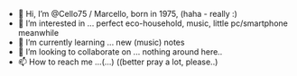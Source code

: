 - 👋 Hi, I’m @Cello75 / Marcello, born in 1975, (haha - really :)
- 👀 I’m interested in ... perfect eco-household, music, little pc/smartphone meanwhile
- 🌱 I’m currently learning ... new (music) notes
- 💞️ I’m looking to collaborate on ... nothing around here..
- 📫 How to reach me ...(...) ((better pray a lot, please..)

<!---
Cello75/Cello75 is a ✨ special ✨ repository because its `README.md` (this file) appears on your GitHub profile.
You can click the Preview link to take a look at your changes.
--->
